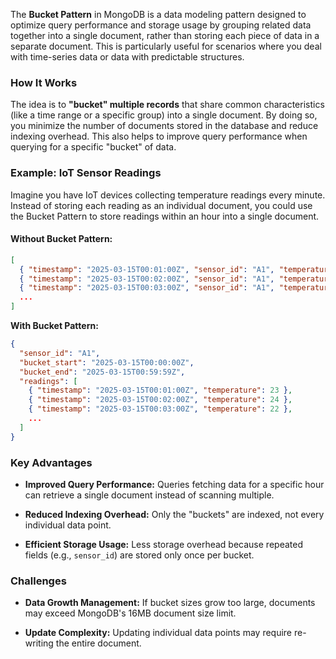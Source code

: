 
The **Bucket Pattern** in MongoDB is a data modeling pattern designed to optimize query performance and storage usage by grouping related data together into a single document, rather than storing each piece of data in a separate document. This is particularly useful for scenarios where you deal with time-series data or data with predictable structures.

### How It Works

The idea is to **"bucket" multiple records** that share common characteristics (like a time range or a specific group) into a single document. By doing so, you minimize the number of documents stored in the database and reduce indexing overhead. This also helps to improve query performance when querying for a specific "bucket" of data.

### Example: IoT Sensor Readings

Imagine you have IoT devices collecting temperature readings every minute. Instead of storing each reading as an individual document, you could use the Bucket Pattern to store readings within an hour into a single document.

#### Without Bucket Pattern:

```json
[
  { "timestamp": "2025-03-15T00:01:00Z", "sensor_id": "A1", "temperature": 23 },
  { "timestamp": "2025-03-15T00:02:00Z", "sensor_id": "A1", "temperature": 24 },
  { "timestamp": "2025-03-15T00:03:00Z", "sensor_id": "A1", "temperature": 22 },
  ...
]
```

**With Bucket Pattern:**

```json
{
  "sensor_id": "A1",
  "bucket_start": "2025-03-15T00:00:00Z",
  "bucket_end": "2025-03-15T00:59:59Z",
  "readings": [
    { "timestamp": "2025-03-15T00:01:00Z", "temperature": 23 },
    { "timestamp": "2025-03-15T00:02:00Z", "temperature": 24 },
    { "timestamp": "2025-03-15T00:03:00Z", "temperature": 22 },
    ...
  ]
}
```

### Key Advantages

- **Improved Query Performance:** Queries fetching data for a specific hour can retrieve a single document instead of scanning multiple.

- **Reduced Indexing Overhead:** Only the "buckets" are indexed, not every individual data point.

- **Efficient Storage Usage:** Less storage overhead because repeated fields (e.g., `sensor_id`) are stored only once per bucket.

### Challenges

- **Data Growth Management:** If bucket sizes grow too large, documents may exceed MongoDB's 16MB document size limit.

- **Update Complexity:** Updating individual data points may require re-writing the entire document.